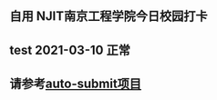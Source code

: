 ## 自用     NJIT南京工程学院今日校园打卡
## test 2021-03-10 正常
## 请参考[auto-submit项目](https://github.com/ZimoLoveShuang/auto-submit)
